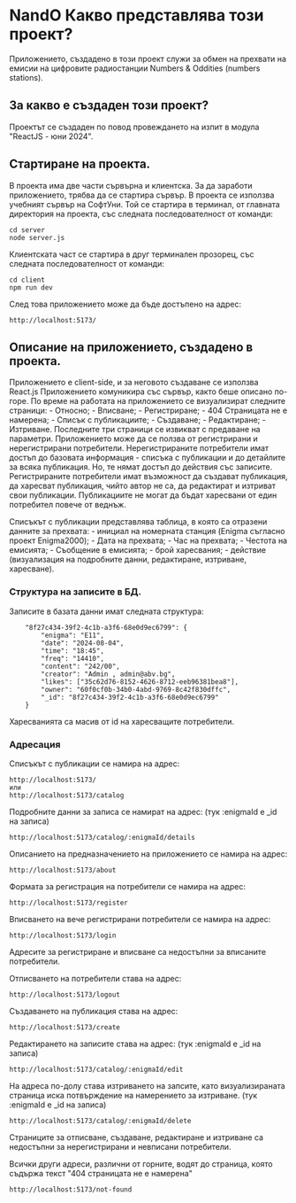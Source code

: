 # NandO Какво представлява този проект?
Приложението, създадено в този проект служи за обмен на прехвати на емисии на цифровите радиостанции Numbers & Oddities (numbers stations).

## За какво е създаден този проект?
Проектът се създаден по повод провеждането на изпит в модула "ReactJS - юни 2024".

## Стартиране на проекта.
В проекта има две части сървърна и клиентска.
За да заработи приложението, трябва да се стартира сървър.
В проекта се използва учебният сървър на СофтУни. Той се стартира в терминал, от главната директория на проекта, със следната последователност от команди:


```
cd server
node server.js
```

Клиентската част се стартира в друг терминален прозорец, със следната последователност от команди:

```
cd client
npm run dev
```
След това приложението може да бъде достъпено на адрес:

```
http://localhost:5173/
```

## Описание на приложението, създадено в проекта.

Приложението е client-side, и за неговото създаване се използва React.js
Приложението комуникира със сървър, както беше описано по- горе.
По време на работата на приложението се визуализират следните страници:
    - Относно;
    - Вписване;
    - Регистриране;
    - 404 Страницата не е намерена;
    - Списък с публикациите;
    - Създаване;
    - Редактиране;
    - Изтриване.
Последните три страници се извикват с предаване на параметри.
Приложението може да се ползва от регистрирани и нерегистрирани потребители.
Нерегистрираните потребители имат достъп до базовата информация - списъка с публикации и до детайлите за всяка публикация. Но, те нямат достъп до действия със записите. 
Регистрираните потребители имат възможност да създават публикация, да харесват публикация, чийто автор не са, да редактират и изтриват свои публикации. Публикациите не могат да бъдат харесвани от един потребител повече от веднъж.

Списъкът с публикации представлява таблица, в която са отразени данните за прехвата:
    - инициал на номерната станция (Enigma съгласно проект Enigma2000);
    - Дата на прехвата;
    - Час на прехвата;
    - Честота на емисията;
    - Съобщение в емисията;
    - брой харесвания;
    - действие (визуализация на подробните данни, редактиране, изтриване, харесване).

### Структура на записите в БД.
Записите в базата данни имат следната структура:
```
    "8f27c434-39f2-4c1b-a3f6-68e0d9ec6799": {
        "enigma": "E11",
        "date": "2024-08-04",
        "time": "18:45",
        "freq": "14410",
        "content": "242/00",
        "creator": "Admin , admin@abv.bg",
        "likes": ["35c62d76-8152-4626-8712-eeb96381bea8"],
        "owner": "60f0cf0b-34b0-4abd-9769-8c42f830dffc",
        "_id": "8f27c434-39f2-4c1b-a3f6-68e0d9ec6799"
    }
```
Харесванията са масив от id на харесващите потребители.

### Адресация

Списъкът с публикации се намира на адрес:
```
http://localhost:5173/
или
http://localhost:5173/catalog
```

Подробните данни за записа се намират на адрес: (тук :enigmaId е _id  на записа)
```
http://localhost:5173/catalog/:enigmaId/details 
```

Описанието на предназначението на приложението се намира на адрес:
```
http://localhost:5173/about
```

Формата за регистрация на потребители се намира на адрес:
```
http://localhost:5173/register
```

Вписването на вече регистрирани потребители се намира на адрес:
```
http://localhost:5173/login
```
Адресите за регистриране и вписване са недостъпни за вписаните потребители.


Отписването на потребители става на адрес:
```
http://localhost:5173/logout
```
Създаването на публикация става на адрес:
```
http://localhost:5173/create
```
Редактирането на записите става на адрес: (тук :enigmaId е _id  на записа)
```
http://localhost:5173/catalog/:enigmaId/edit
```
На адреса по-долу става изтриването на запсите, като визуализираната страница иска потвърждение на намерението за изтриване. (тук :enigmaId е _id  на записа)
```
http://localhost:5173/catalog/:enigmaId/delete
```
Страниците за отписване, създаване, редактиране и изтриване са недостъпни за нерегистрирани и невписани потребители.


Всички други адреси, различни от горните, водят до страница, която съдържа текст "404 страницата не е намерена"
```
http://localhost:5173/not-found
```









